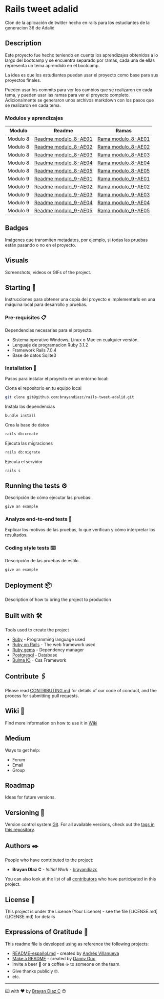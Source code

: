 # Rails tweet adalid

Clon de la aplicación de twitter hecho en rails para los estudiantes de la generacion 36 de Adalid

## Description

Este proyecto fue hecho teniendo en cuenta los aprendizajes obtenidos a lo largo del bootcamp y se encuentra separado por ramas, cada una de ellas representa un tema aprendido en el bootcamp.

La idea es que los estudiantes puedan usar el proyecto como base para sus proyectos finales.

Pueden usar los commits para ver los cambios que se realizaron en cada tema, y pueden usar las ramas para ver el proyecto completo. Adicionalmente se generaron unos archivos markdown con los pasos que se realizaron en cada tema.

### Modulos y aprendizajes

| Modulo   | Readme                                   | Ramas                                                                                      |
| -------- | ---------------------------------------- | ------------------------------------------------------------------------------------------ |
| Modulo 8 | [Readme modulo_8-AE01](modulo_8-AE01.md) | [Rama modulo_8-AE01](https://github.com/brayandiazc/rails-tweet-adalid/tree/modulo_8-AE01) |
| Modulo 8 | [Readme modulo_8-AE02](modulo_8-AE02.md) | [Rama modulo_8-AE02](https://github.com/brayandiazc/rails-tweet-adalid/tree/modulo_8-AE02) |
| Modulo 8 | [Readme modulo_8-AE03](modulo_8-AE03.md) | [Rama modulo_8-AE03](https://github.com/brayandiazc/rails-tweet-adalid/tree/modulo_8-AE03) |
| Modulo 8 | [Readme modulo_8-AE04](modulo_8-AE04.md) | [Rama modulo_8-AE04](https://github.com/brayandiazc/rails-tweet-adalid/tree/modulo_8-AE04) |
| Modulo 8 | [Readme modulo_8-AE05](modulo_8-AE05.md) | [Rama modulo_8-AE05](https://github.com/brayandiazc/rails-tweet-adalid/tree/modulo_8-AE05) |
| Modulo 9 | [Readme modulo_9-AE01](modulo_9-AE01.md) | [Rama modulo_9-AE01](https://github.com/brayandiazc/rails-tweet-adalid/tree/modulo_9-AE01) |
| Modulo 9 | [Readme modulo_9-AE02](modulo_9-AE02.md) | [Rama modulo_9-AE02](https://github.com/brayandiazc/rails-tweet-adalid/tree/modulo_9-AE02) |
| Modulo 9 | [Readme modulo_9-AE03](modulo_9-AE03.md) | [Rama modulo_9-AE03](https://github.com/brayandiazc/rails-tweet-adalid/tree/modulo_9-AE03) |
| Modulo 9 | [Readme modulo_9-AE04](modulo_9-AE04.md) | [Rama modulo_9-AE04](https://github.com/brayandiazc/rails-tweet-adalid/tree/modulo_9-AE04) |
| Modulo 9 | [Readme modulo_9-AE05](modulo_9-AE05.md) | [Rama modulo_9-AE05](https://github.com/brayandiazc/rails-tweet-adalid/tree/modulo_9-AE05) |

## Badges

Imágenes que transmiten metadatos, por ejemplo, si todas las pruebas están pasando o no en el proyecto.

## Visuals

Screenshots, videos or GIFs of the project.

## Starting 🚀

Instrucciones para obtener una copia del proyecto e implementarlo en una máquina local para desarrollo y pruebas.

### Pre-requisites 📋

Dependencias necesarias para el proyecto.

- Sistema operativo Windows, Linux o Mac en cualquier versión.
- Lenguaje de programacion Ruby 3.1.2
- Framework Rails 7.0.4
- Base de datos Sqlite3

### Installation 🔧

Pasos para instalar el proyecto en un entorno local:

Clona el repositorio en tu equipo local

```bash
git clone git@github.com:brayandiazc/rails-tweet-adalid.git
```

Instala las dependencias

```bash
bundle install
```

Crea la base de datos

```bash
rails db:create
```

Ejecuta las migraciones

```bash
rails db:migrate
```

Ejecuta el servidor

```bash
rails s
```

## Running the tests ⚙️

Descripción de cómo ejecutar las pruebas:

```bash
give an example
```

### Analyze end-to-end tests 🔩

Explicar los motivos de las pruebas, lo que verifican y cómo interpretar los resultados.

### Coding style tests ⌨️

Descripción de las pruebas de estilo.

```bash
give an example
```

## Deployment 📦

Description of how to bring the project to production

## Built with 🛠️

Tools used to create the project

- [Ruby](https://www.ruby-lang.org/en/) - Programming language used
- [Ruby on Rails](https://rubyonrails.org) - The web framework used
- [Ruby gems](https://rubygems.org) - Dependency manager
- [Postgresql](https://www.postgresql.org) - Database
- [Bulma IO](https://bulma.io) - Css Framework

## Contribute 🖇️

Please read [CONTRIBUTING.md](https://gist.github.com/brayandiazc/xxxxxx) for details of our code of conduct, and the process for submitting pull requests.

## Wiki 📖

Find more information on how to use it in [Wiki](https://github.com/your/project/wiki)

## Medium

Ways to get help:

- Forum
- Email
- Group

## Roadmap

Ideas for future versions.

## Versioning 📌

Version control system [Git](https://git-scm.com).
For all available versions, check out the [tags in this repository](https://github.com/tu/proyecto/tags).

## Authors ✒️

People who have contributed to the project:

- **Brayan DIaz C** - _Initial Work_ - [brayandiazc](https://github.com/brayandiazc)

You can also look at the list of all [contributors](https://github.com/your/project/contributors) who have participated in this project.

## License 📄

This project is under the License (Your License) - see the file [LICENSE.md] (LICENSE.md) for details

## Expressions of Gratitude 🎁

This readme file is developed using as reference the following projects:

- [README-español.md](https://gist.github.com/Villanuevand/6386899f70346d4580c723232524d35a) - created by [Andrés Villanueva](https://gist.github.com/Villanuevand)
- [Make a README](https://www.makeareadme.com) - created by [Danny Guo](https://github.com/dguo)
- Invite a beer 🍺 or a coffee ☕ to someone on the team.
- Give thanks publicly 🤓.
- etc.

---

⌨️ with ❤️ by [Brayan Diaz C](https://github.com/brayandiazc) 😊
